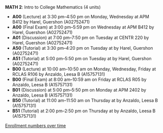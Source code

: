 **MATH 2**: Intro to College Mathematics (4 units)

- **A00** (Lecture) at 3:30 pm–4:50 pm on Monday, Wednesday at APM B412 by Harel, Guershon (A02752471)
- **A00** (Final Exam) at 3:00 pm–5:59 pm on Wednesday at APM B412 by Harel, Guershon (A02752471)
- **A01** (Discussion) at 7:00 pm–7:50 pm on Tuesday at CENTR 220 by Harel, Guershon (A02752471)
- **A50** (Tutorial) at 3:30 pm–4:20 pm on Tuesday at   by Harel, Guershon (A02752471)
- **A51** (Tutorial) at 5:00 pm–5:50 pm on Tuesday at   by Harel, Guershon (A02752471)
- **B00** (Lecture) at 10:00 am–10:50 am on Monday, Wednesday, Friday at RCLAS R106 by Anzaldo, Leesa B (A15757131)
- **B00** (Final Exam) at 8:00 am–10:59 am on Friday at RCLAS R05 by Anzaldo, Leesa B (A15757131)
- **B01** (Discussion) at 5:00 pm–5:50 pm on Monday at APM 2402 by Anzaldo, Leesa B (A15757131)
- **B50** (Tutorial) at 11:00 am–11:50 am on Thursday at   by Anzaldo, Leesa B (A15757131)
- **B51** (Tutorial) at 2:00 pm–2:50 pm on Thursday at   by Anzaldo, Leesa B (A15757131)

[Enrollment numbers over time](./MATH2.tsv)
